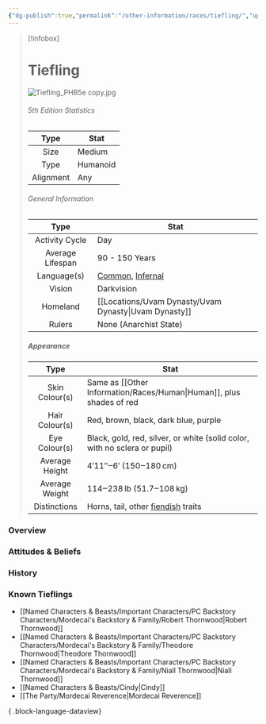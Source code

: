 ```yaml
---
{"dg-publish":true,"permalink":"/other-information/races/tiefling/","updated":"2025-05-27T13:46:18.635+01:00"}
---
```



 >[!infobox]
> 
> #  Tiefling
> ![Tiefling_PHB5e copy.jpg](/img/user/Admin/Attachments/Tiefling_PHB5e%20copy.jpg)
> ###### 5th Edition Statistics
> 
>  Type | Stat |
> :----: | --- |
>  Size | Medium |
>  Type | Humanoid |
>  Alignment | Any |
>  
> ###### General Information
> Type | Stat |
>  :----: | --- |
>  Activity Cycle | Day |
>  Average Lifespan | 90 - 150 Years |
>  Language(s) | [Common](https://forgottenrealms.fandom.com/wiki/Common "Common"), [Infernal](https://forgottenrealms.fandom.com/wiki/Infernal "Infernal") |
>  Vision | Darkvision |
>  Homeland | [[Locations/Uvam Dynasty/Uvam Dynasty\|Uvam Dynasty]] |
>  Rulers | None (Anarchist State)
>
>##### Appearance
> Type | Stat |
>  :----: | --- |
>  Skin Colour(s) | Same as [[Other Information/Races/Human\|Human]], plus shades of red |
>  Hair Colour(s) | Red, brown, black, dark blue, purple |
>  Eye Colour(s) | Black, gold, red, silver, or white (solid color, with no sclera or pupil) |
>  Average Height | 4′11″‒6′ (150‒180 cm) |
>  Average Weight | 114‒238 lb (51.7‒108 kg) |
>  Distinctions | Horns, tail, other [fiendish](https://forgottenrealms.fandom.com/wiki/Fiend "Fiend") traits |


### Overview


### Attitudes & Beliefs


### History


### Known Tieflings
- [[Named Characters & Beasts/Important Characters/PC Backstory Characters/Mordecai's Backstory & Family/Robert Thornwood\|Robert Thornwood]]
- [[Named Characters & Beasts/Important Characters/PC Backstory Characters/Mordecai's Backstory & Family/Theodore Thornwood\|Theodore Thornwood]]
- [[Named Characters & Beasts/Important Characters/PC Backstory Characters/Mordecai's Backstory & Family/Niall Thornwood\|Niall Thornwood]]
- [[Named Characters & Beasts/Cindy\|Cindy]]
- [[The Party/Mordecai Reverence\|Mordecai Reverence]]

{ .block-language-dataview}
